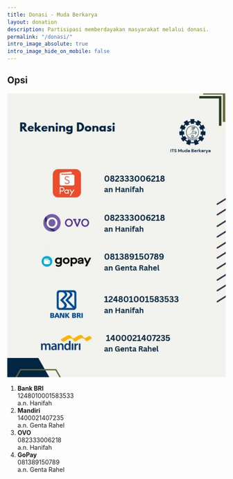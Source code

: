 ```yaml
---
title: Donasi - Muda Berkarya
layout: donation
description: Partisipasi memberdayakan masyarakat melalui donasi.
permalink: "/donasi/"
intro_image_absolute: true
intro_image_hide_on_mobile: false
---
```

## **Opsi**

![Opsi donasi](/images/donasi.jpg)

1. **Bank BRI** <br>
1248010001583533 <br>
a.n. Hanifah
1. **Mandiri** <br>
1400021407235 <br>
a.n. Genta Rahel
1. **OVO** <br>
082333006218 <br>
a.n. Hanifah
1. **GoPay** <br>
081389150789 <br>
a.n. Genta Rahel